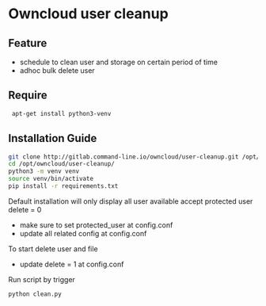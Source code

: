 # Owncloud user cleanup

## Feature
* schedule to clean user and storage on certain period of time
* adhoc bulk delete user
 
## Require
```bash
 apt-get install python3-venv

```

## Installation Guide
 ```bash
 git clone http://gitlab.command-line.io/owncloud/user-cleanup.git /opt/owncloud/user-cleanup
 cd /opt/owncloud/user-cleanup/
 python3 -m venv venv
 source venv/bin/activate
 pip install -r requirements.txt

 ```

Default installation will only display all user available accept protected user delete = 0
 + make sure to set protected_user at config.conf
 + update all related config at config.conf

To start delete user and file
 + update delete = 1 at config.conf

 Run script by trigger
 ```bash
 python clean.py
 ```


